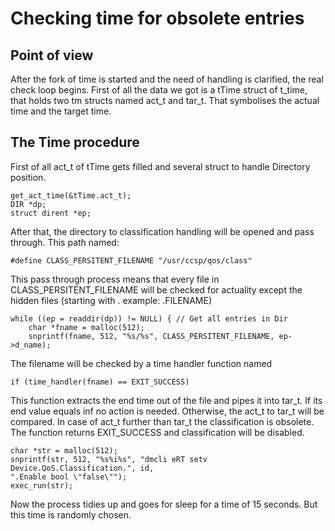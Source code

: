 # Checking time for obsolete entries

## Point of view

After the fork of time is started and the need of handling is clarified, the real check loop begins. 
First of all the data we got is a tTime struct of t_time, that holds two tm structs named act_t and tar_t. That symbolises the actual time and the target time.

## The Time procedure

First of all act_t of tTime gets filled and several struct to handle Directory position.

    get_act_time(&tTime.act_t);
    DIR *dp;
    struct dirent *ep;

After that, the directory to classification handling will be opened and pass through.
This path named:

    #define CLASS_PERSITENT_FILENAME "/usr/ccsp/qos/class"

This pass through process means that every file in CLASS_PERSITENT_FILENAME will be checked for actuality except the hidden files (starting with . example: .FILENAME)


    while ((ep = readdir(dp)) != NULL) { // Get all entries in Dir
        char *fname = malloc(512);
        snprintf(fname, 512, "%s/%s", CLASS_PERSITENT_FILENAME, ep->d_name);

The filename will be checked by a time handler function named 

    if (time_handler(fname) == EXIT_SUCCESS)

This function extracts the end time out of the file and pipes it into tar_t. If its end value equals inf no action is needed. Otherwise, the act_t to tar_t will be compared. In case of act_t further than tar_t the classification is obsolete. The function returns EXIT_SUCCESS and classification will be disabled.

    char *str = malloc(512);
    snprintf(str, 512, "%s%i%s", "dmcli eRT setv Device.QoS.Classification.", id,
    ".Enable bool \"false\"");
    exec_run(str);

Now the process tidies up and goes for sleep for a time of 15 seconds. But this time is randomly chosen. 
